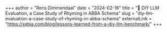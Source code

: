 +++
author = "Rens Dimmendaal"
date = "2024-02-16"
title = "📰 DIY LLM Evaluation, a Case Study of Rhyming in ABBA Schema"
slug = "diy-llm-evaluation-a-case-study-of-rhyming-in-abba-schema"
externalLink = "https://xebia.com/blog/lessons-learned-from-a-diy-llm-benchmark/"
+++
